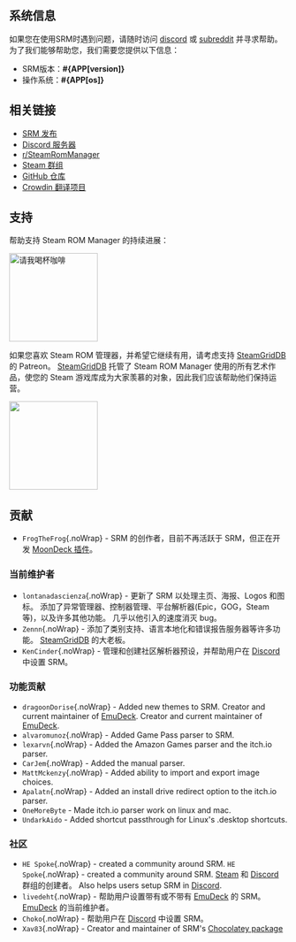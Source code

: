 ## 系统信息

如果您在使用SRM时遇到问题，请随时访问 [discord](https://discord.gg/bnSVJrz) 或 [subreddit](https://www.reddit.com/r/SteamRomManager/) 并寻求帮助。 为了我们能够帮助您，我们需要您提供以下信息：

* SRM版本：**#{APP[version]}**
* 操作系统：**#{APP[os]}**

## 相关链接

* [SRM 发布](https://github.com/SteamGridDB/steam-rom-manager/releases)
* [Discord 服务器](https://discord.gg/bnSVJrz)
* [r/SteamRomManager](https://www.reddit.com/r/SteamRomManager/)
* [Steam 群组](https://steamcommunity.com/groups/steamrommanager)
* [GitHub 仓库](https://github.com/SteamGridDB/steam-rom-manager)
* [Crowdin 翻译项目](https://crowdin.com/project/steam-rom-manager)

## 支持

帮助支持 Steam ROM Manager 的持续进展：

<a href="https://www.buymeacoffee.com/cbartondock" target="_blank">
  <img src="https://cdn.buymeacoffee.com/buttons/default-orange.png" alt="请我喝杯咖啡" width="160">
</a>

如果您喜欢 Steam ROM 管理器，并希望它继续有用，请考虑支持 [SteamGridDB](https://www.steamgriddb.com/) 的 Patreon。 [SteamGridDB](https://www.steamgriddb.com/) 托管了 Steam ROM Manager 使用的所有艺术作品，使您的 Steam 游戏库成为大家羡慕的对象，因此我们应该帮助他们保持运营。

<a href="https://www.patreon.com/steamgriddb">
    <img src="https://c5.patreon.com/external/logo/become_a_patron_button@2x.png" width="160">
</a>

## 贡献
* `FrogTheFrog`{.noWrap} - SRM 的创作者，目前不再活跃于 SRM，但正在开发 [MoonDeck 插件](https://github.com/FrogTheFrog/moondeck)。

### 当前维护者
* `lontanadascienza`{.noWrap} - 更新了 SRM 以处理主页、海报、Logos 和图标。 添加了异常管理器、控制器管理、平台解析器(Epic，GOG，Steam 等)，以及许多其他功能。 几乎以他引入的速度消灭 bug。
* `Zennn`{.noWrap} - 添加了类别支持、语言本地化和错误报告服务器等许多功能。 [SteamGridDB](https://www.steamgriddb.com/) 的大老板。
* `KenCinder`{.noWrap} - 管理和创建社区解析器预设，并帮助用户在 [Discord](https://discord.gg/bnSVJrz) 中设置 SRM。

### 功能贡献
* `dragoonDorise`{.noWrap} - Added new themes to SRM. Creator and current maintainer of [EmuDeck](https://www.emudeck.com/). Creator and current maintainer of [EmuDeck](https://www.emudeck.com/).
* `alvaromunoz`{.noWrap} - Added Game Pass parser to SRM.
* `lexarvn`{.noWrap} - Added the Amazon Games parser and the itch.io parser.
* `CarJem`{.noWrap} - Added the manual parser.
* `MattMckenzy`{.noWrap} - Added ability to import and export image choices.
* `Apalatn`{.noWrap} - Added an install drive redirect option to the itch.io parser.
* `OneMoreByte` - Made itch.io parser work on linux and mac.
* `UndarkAido` - Added shortcut passthrough for Linux's .desktop shortcuts.

### 社区
* `HE Spoke`{.noWrap} - created a community around SRM. `HE Spoke`{.noWrap} - created a community around SRM. [Steam](https://steamcommunity.com/groups/steamrommanager) 和 [Discord](https://discord.gg/bnSVJrz) 群组的创建者。 Also helps users setup SRM in [Discord](https://discord.gg/bnSVJrz).
* `livedeht`{.noWrap} - 帮助用户设置带有或不带有 [EmuDeck](https://www.emudeck.com/) 的 SRM。 [EmuDeck](https://www.emudeck.com/) 的当前维护者。
* `Choko`{.noWrap} - 帮助用户在 [Discord](https://discord.gg/bnSVJrz) 中设置 SRM。
* `Xav83`{.noWrap} - Creator and maintainer of SRM's [Chocolatey package](https://community.chocolatey.org/packages/steam-rom-manager)
